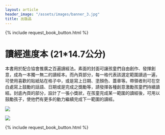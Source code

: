 ```yaml
---
layout: article
header_image: "/assets/images/banner_3.jpg"
title: 出版品
---
```


{% include request_book_button.html %}

# 讀經進度本 (21*14.7公分)

 本書用於配合協會推廣之百遍讀經法。素面的封面可讓孩童們自由創作、發揮創意，成為一本獨一無二的讀經本。而內頁部分，每一格代表該選定範圍讀過一遍，可使用喜歡的貼紙貼在格子中，或是寫上日期、塗顏色、蓋章等。帶領者則可在空白處寫上鼓勵的話語、日期或是完成之獎勵等，請發揮各種創意激勵孩童們持續讀經。封底內頁的部分，設計了一張小獎狀，在孩童完成某一範圍的讀經後，可用以鼓勵孩子，使他們有更多的動力繼續完成下一範圍的讀經。


![]({{site.baseurl}}/assets/images/books/讀經進度本.jpg) 

![]({{site.baseurl}}/assets/images/books/讀經進度本二.jpg) 


{% include request_book_button.html %}
